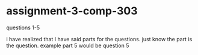 # assignment-3-comp-303
questions 1-5 

i have realized that I have said parts for the questions. just know the part is the question.
example part 5 would be question 5
